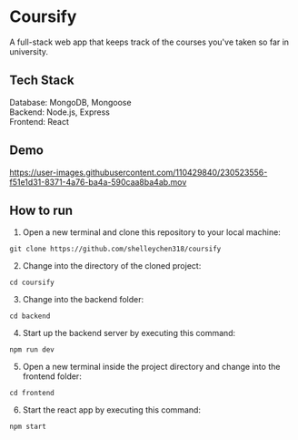 # Coursify

A full-stack web app that keeps track of the courses you've taken so far in university.

## Tech Stack
Database: MongoDB, Mongoose  
Backend: Node.js, Express  
Frontend: React  

## Demo


https://user-images.githubusercontent.com/110429840/230523556-f51e1d31-8371-4a76-ba4a-590caa8ba4ab.mov

## How to run

1. Open a new terminal and clone this repository to your local machine:
```
git clone https://github.com/shelleychen318/coursify
```

2. Change into the directory of the cloned project:
```
cd coursify
```

3. Change into the backend folder:
```
cd backend
```

4. Start up the backend server by executing this command:
```
npm run dev
```

5. Open a new terminal inside the project directory and change into the frontend folder:
```
cd frontend
```

6. Start the react app by executing this command:
```
npm start
```
